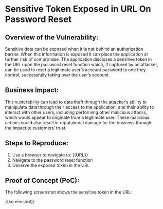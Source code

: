 # Sensitive Token Exposed in URL On Password Reset

## Overview of the Vulnerability:

Sensitive data can be exposed when it is not behind an authorization barrier. When this information is exposed it can place the application at further risk of compromise. The application discloses a sensitive token in the URL upon the password reset function which, if captured by an attacker, can be used to reset a legitimate user’s account password to one they control, successfully taking over the user’s account.

## Business Impact:

This vulnerability can lead to data theft through the attacker’s ability to manipulate data through their access to the application, and their ability to interact with other users, including performing other malicious attacks, which would appear to originate from a legitimate user. These malicious actions could also result in reputational damage for the business through the impact to customers’ trust.

## Steps to Reproduce:

1. Use a browser to navigate to: {{URL}}
1. Navigate to the password reset function
1. Observe the exposed token in the URL

## Proof of Concept (PoC):

The following screenshot shows the sensitive token in the URL:

{{screenshot}}
